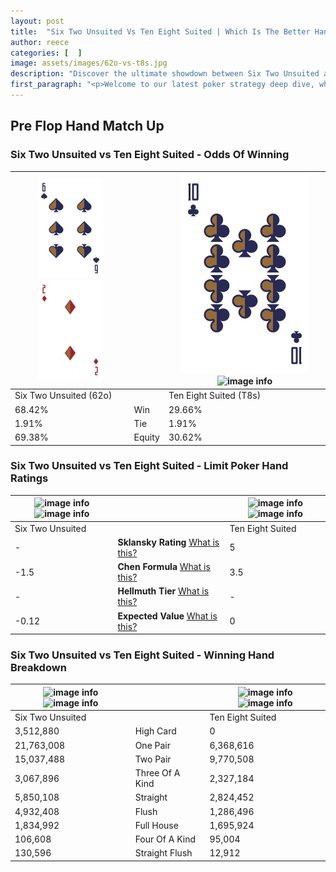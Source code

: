 ```yaml
---
layout: post
title:  "Six Two Unsuited Vs Ten Eight Suited | Which Is The Better Hand In Poker? A Complete Guide"
author: reece
categories: [  ]
image: assets/images/62o-vs-t8s.jpg
description: "Discover the ultimate showdown between Six Two Unsuited and Ten Eight Suited in poker! Uncover the odds, strategies, and scenarios where one hand triumphs over the other. Get ready to up your poker game with this thrilling analysis."
first_paragraph: "<p>Welcome to our latest poker strategy deep dive, where we're pitting two distinct hands against each other in a high-stakes showdown: Six Two Unsuited vs Ten Eight Suited.</p><p>In the dynamic world of poker, every decision counts, and knowing which hand holds the upper hand is key to your success at the table.</p><p>In this article, we'll dissect these two hands, explore the scenarios where one dominates the other, and equip you with the knowledge to make strategic choices that can tip the odds in your favor.</p><p>Get ready to unravel the intriguing dynamics of these poker hands and elevate your game to new heights.</p>"
---
```




[comment]: # (sp0)

## Pre Flop Hand Match Up

<div class="table hand-ratings" markdown="1"> 



### Six Two Unsuited vs Ten Eight Suited - Odds Of Winning


    
| ![image info](assets/images/hand1/6.png) ![image info](assets/images/hand1/2o.png) |  | ![image info](assets/images/hand2/T.png) ![image info](assets/images/hand2/8s.png) |
| -------- | -------- | -------- |
| Six Two Unsuited (62o) |  | Ten Eight Suited (T8s) |
| 68.42% | Win | 29.66% |
| 1.91% | Tie | 1.91% |
| 69.38% | Equity | 30.62% |




[comment]: # (sp1)



### Six Two Unsuited vs Ten Eight Suited - Limit Poker Hand Ratings


    
| ![image info](https://www.riverpairs.com/assets/images/hand1/6.png) ![image info](https://www.riverpairs.com/assets/images/hand1/2o.png) |  | ![image info](https://www.riverpairs.com/assets/images/hand2/T.png) ![image info](https://www.riverpairs.com/assets/images/hand2/8s.png) |
| -------- | -------- | -------- |
| Six Two Unsuited |  | Ten Eight Suited |
| - | **Sklansky Rating** [What is this?](/sklansky-rating-explained) | 5 |
| -1.5 | **Chen Formula** [What is this?](/chen-formula-explained) | 3.5 |
| - | **Hellmuth Tier** [What is this?](/Hellmuth-tier-explained) | - |
| -0.12 | **Expected Value** [What is this?](/expected-value-explained) | 0 |




[comment]: # (sp2)



### Six Two Unsuited vs Ten Eight Suited - Winning Hand Breakdown


    
| ![image info](https://www.riverpairs.com/assets/images/hand1/6.png) ![image info](https://www.riverpairs.com/assets/images/hand1/2o.png) |  | ![image info](https://www.riverpairs.com/assets/images/hand2/T.png) ![image info](https://www.riverpairs.com/assets/images/hand2/8s.png) |
| -------- | -------- | -------- |
| Six Two Unsuited |  | Ten Eight Suited |
| 3,512,880 | High Card | 0 |
| 21,763,008 | One Pair | 6,368,616 |
| 15,037,488 | Two Pair | 9,770,508 |
| 3,067,896 | Three Of A Kind | 2,327,184 |
| 5,850,108 | Straight | 2,824,452 |
| 4,932,408 | Flush | 1,286,496 |
| 1,834,992 | Full House | 1,695,924 |
| 106,608 | Four Of A Kind | 95,004 |
| 130,596 | Straight Flush | 12,912 |




[comment]: # (sp3)



</div>

[comment]: # (sp4)



[comment]: # (sp5)

